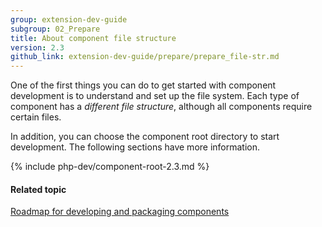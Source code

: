 ```yaml
---
group: extension-dev-guide
subgroup: 02_Prepare
title: About component file structure
version: 2.3
github_link: extension-dev-guide/prepare/prepare_file-str.md
---
```


One of the first things you can do to get started with component development is to understand and set up the file system. Each type of component has a *different file structure*, although all components require certain files.

In addition, you can choose the component root directory to start development. The following sections have more information.

{% include php-dev/component-root-2.3.md %}

#### Related topic

<a href="{{ page.baseurl }}/extension-dev-guide/prepare/dev-summary.html">Roadmap for developing and packaging components</a>
